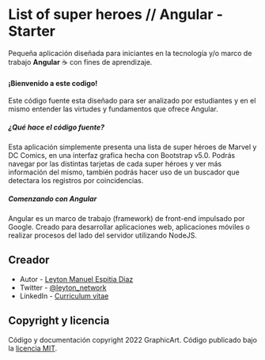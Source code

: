 # List of super heroes // Angular - Starter

Pequeña aplicación diseñada para iniciantes en la tecnología y/o marco de trabajo **Angular** ☕ con fines de aprendizaje.

#### ¡Bienvenido a este codigo!

Este código fuente esta diseñado para ser analizado por estudiantes y en el mismo entender las virtudes y fundamentos que ofrece Angular.

##### ¿Qué hace el código fuente?

Esta aplicación simplemente presenta una lista de super héroes de Marvel y DC Comics, en una interfaz grafica hecha con Bootstrap v5.0. Podrás navegar por las distintas tarjetas de cada super héroes y ver más información del mismo, también podrás hacer uso de un buscador que detectara los registros por coincidencias.

##### Comenzando con Angular

Angular es un marco de trabajo (framework) de front-end impulsado por Google. Creado para desarrollar aplicaciones web, aplicaciones móviles o realizar procesos del lado del servidor utilizando NodeJS.

## Creador

- Autor - [Leyton Manuel Espitia Diaz](https://github.com/notyel)
- Twitter - [@leyton_network](https://twitter.com/Leyton_Network)
- LinkedIn - [Curriculum vitae](https://www.linkedin.com/in/leyton-manuel-espitia-diaz-5497a33b/)

## Copyright y licencia

Código y documentación copyright 2022 GraphicArt. Código publicado bajo la [licencia MIT](https://github.com/notyel/list-of-superheroes-angular-starter/blob/master/LICENSE).
